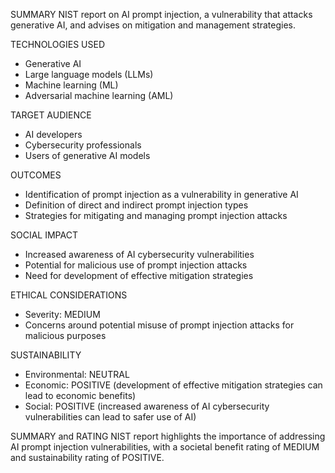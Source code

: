 SUMMARY
NIST report on AI prompt injection, a vulnerability that attacks generative AI, and advises on mitigation and management strategies.

TECHNOLOGIES USED
- Generative AI
- Large language models (LLMs)
- Machine learning (ML)
- Adversarial machine learning (AML)

TARGET AUDIENCE
- AI developers
- Cybersecurity professionals
- Users of generative AI models

OUTCOMES
- Identification of prompt injection as a vulnerability in generative AI
- Definition of direct and indirect prompt injection types
- Strategies for mitigating and managing prompt injection attacks

SOCIAL IMPACT
- Increased awareness of AI cybersecurity vulnerabilities
- Potential for malicious use of prompt injection attacks
- Need for development of effective mitigation strategies

ETHICAL CONSIDERATIONS
- Severity: MEDIUM
- Concerns around potential misuse of prompt injection attacks for malicious purposes

SUSTAINABILITY
- Environmental: NEUTRAL
- Economic: POSITIVE (development of effective mitigation strategies can lead to economic benefits)
- Social: POSITIVE (increased awareness of AI cybersecurity vulnerabilities can lead to safer use of AI)

SUMMARY and RATING
NIST report highlights the importance of addressing AI prompt injection vulnerabilities, with a societal benefit rating of MEDIUM and sustainability rating of POSITIVE.

